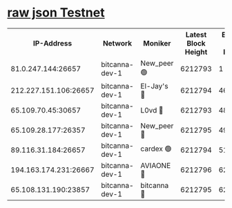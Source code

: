 [raw json Testnet](https://rpc-check.bcat.stavr.tech/bcat/rpc-bcat-result.json)
=


<table><tr><th>IP-Address</th><th>Network</th><th>Moniker</th><th>Latest Block Height</th><th>Earliest Block Height</th><th>Catching Up</th><th>Tx Index</th><th>Voting Power</th><th>Scan Time</th></tr><tr><td>81.0.247.144:26657</td><td>bitcanna-dev-1</td><td>New_peer 🟢</td><td>6212793</td><td>1</td><td>False</td><td>on</td><td>0</td><td>2024-01-30T08:01:40.757540388UTC</td></tr><tr><td>212.227.151.106:26657</td><td>bitcanna-dev-1</td><td>El-Jay's 🔴</td><td>6212794</td><td>4670391</td><td>False</td><td>on</td><td>2218164</td><td>2024-01-30T08:01:47.587801570UTC</td></tr><tr><td>65.109.70.45:30657</td><td>bitcanna-dev-1</td><td>L0vd 🔴</td><td>6212793</td><td>4828155</td><td>False</td><td>on</td><td>7920</td><td>2024-01-30T08:01:41.109058843UTC</td></tr><tr><td>65.109.28.177:26357</td><td>bitcanna-dev-1</td><td>New_peer 🔴</td><td>6212795</td><td>4952911</td><td>False</td><td>on</td><td>2237067</td><td>2024-01-30T08:01:48.361240166UTC</td></tr><tr><td>89.116.31.184:26657</td><td>bitcanna-dev-1</td><td>cardex 🟢</td><td>6212794</td><td>5185001</td><td>False</td><td>on</td><td>0</td><td>2024-01-30T08:01:47.956391836UTC</td></tr><tr><td>194.163.174.231:26667</td><td>bitcanna-dev-1</td><td>AVIAONE 🔴</td><td>6212796</td><td>6207061</td><td>False</td><td>on</td><td>1949865</td><td>2024-01-30T08:01:55.252572517UTC</td></tr><tr><td>65.108.131.190:23857</td><td>bitcanna-dev-1</td><td>bitcanna 🔴</td><td>6212795</td><td>6208795</td><td>False</td><td>off</td><td>82269</td><td>2024-01-30T08:01:48.737340142UTC</td></tr></table>